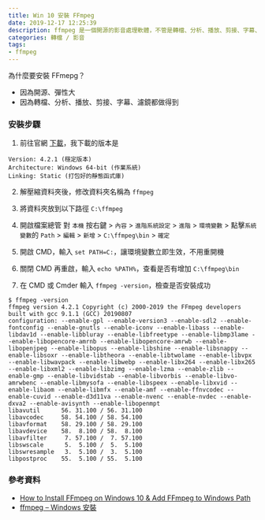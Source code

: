 ```yaml
---
title: Win 10 安裝 FFmpeg
date: 2019-12-17 12:25:39
description: ffmpeg 是一個開源的影音處理軟體，不管是轉檔、分析、播放、剪接、字幕、濾鏡都做得到，首先前往官網下載打包好的靜態函式庫版本，解壓縮資料夾後，放到 C 槽路徑下面 ...
categories: 轉檔 / 影音
tags:
- ffmpeg
---
```



為什麼要安裝 FFmepg？
- 因為開源、彈性大
- 因為轉檔、分析、播放、剪接、字幕、濾鏡都做得到

<!-- more -->

### 安裝步驟
1. 前往官網 [下載](https://ffmpeg.zeranoe.com/builds/)，我下載的版本是
```
Version: 4.2.1 (穩定版本)
Architecture: Windows 64-bit (作業系統)
Linking: Static (打包好的靜態函式庫)
```
2. 解壓縮資料夾後，修改資料夾名稱為 `ffmpeg`

3. 將資料夾放到以下路徑 `C:\ffmpeg`
4. 開啟檔案總管
對 `本機` 按右鍵 > `內容` > `進階系統設定` > `進階` > `環境變數` >
點擊`系統變數`的 `Path` > `編輯` > `新增` > `C:\ffmpeg\bin` > `確定`
5. 開啟 CMD，輸入 `set PATH=C:`，讓環境變數立即生效，不用重開機
6. 關閉 CMD 再重啟，輸入 `echo %PATH%`，查看是否有增加 `C:\ffmpeg\bin`
7. 在 CMD 或 Cmder 輸入 `ffmpeg -version`，檢查是否安裝成功
```
$ ffmpeg -version
ffmpeg version 4.2.1 Copyright (c) 2000-2019 the FFmpeg developers
built with gcc 9.1.1 (GCC) 20190807
configuration: --enable-gpl --enable-version3 --enable-sdl2 --enable-fontconfig --enable-gnutls --enable-iconv --enable-libass --enable-libdav1d --enable-libbluray --enable-libfreetype --enable-libmp3lame --enable-libopencore-amrnb --enable-libopencore-amrwb --enable-libopenjpeg --enable-libopus --enable-libshine --enable-libsnappy --enable-libsoxr --enable-libtheora --enable-libtwolame --enable-libvpx --enable-libwavpack --enable-libwebp --enable-libx264 --enable-libx265 --enable-libxml2 --enable-libzimg --enable-lzma --enable-zlib --enable-gmp --enable-libvidstab --enable-libvorbis --enable-libvo-amrwbenc --enable-libmysofa --enable-libspeex --enable-libxvid --enable-libaom --enable-libmfx --enable-amf --enable-ffnvcodec --enable-cuvid --enable-d3d11va --enable-nvenc --enable-nvdec --enable-dxva2 --enable-avisynth --enable-libopenmpt
libavutil      56. 31.100 / 56. 31.100
libavcodec     58. 54.100 / 58. 54.100
libavformat    58. 29.100 / 58. 29.100
libavdevice    58.  8.100 / 58.  8.100
libavfilter     7. 57.100 /  7. 57.100
libswscale      5.  5.100 /  5.  5.100
libswresample   3.  5.100 /  3.  5.100
libpostproc    55.  5.100 / 55.  5.100
```

### 參考資料
- [How to Install FFmpeg on Windows 10 & Add FFmpeg to Windows Path](https://windowsloop.com/install-ffmpeg-windows-10/)
- [ffmpeg – Windows 安裝](http://jsnwork.kiiuo.com/archives/2705/ffmpeg-windows-%E5%AE%89%E8%A3%9D/)